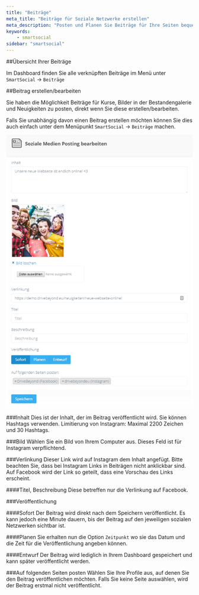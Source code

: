 ```yaml
---
title: "Beiträge"
meta_title: "Beiträge für Soziale Netzwerke erstellen"
meta_description: "Posten und Planen Sie Beiträge für Ihre Seiten bequem über DriveBeyond"
keywords:
    - smartsocial
sidebar: "smartsocial"
---
```

##Übersicht Ihrer Beiträge

Im Dashboard finden Sie alle verknüpften Beiträge im Menü unter `SmartSocial` -> `Beiträge`

##Beitrag erstellen/bearbeiten

Sie haben die Möglichkeit Beiträge für Kurse, Bilder in der Bestandengalerie und Neuigkeiten zu posten, direkt wenn Sie diese erstellen/bearbeiten.

Falls Sie unabhängig davon einen Beitrag erstellen möchten können Sie dies auch einfach unter dem Menüpunkt `SmartSocial` -> `Beiträge` machen.


![Beitrag erstellen/bearbeiten](../images/smartsocial/soziale_medien_beitrag_bearbeiten.png)

###Inhalt
Dies ist der Inhalt, der im Beitrag veröffentlicht wird. Sie können Hashtags verwenden.
Limitierung von Instagram: Maximal 2200 Zeichen und 30 Hashtags.

###Bild
Wählen Sie ein Bild von Ihrem Computer aus. Dieses Feld ist für Instagram verpflichtend.

###Verlinkung
Dieser Link wird auf Instagram dem Inhalt angefügt. Bitte beachten Sie, dass bei Instagram Links in Beiträgen nicht anklickbar sind.
Auf Facebook wird der Link so geteilt, dass eine Vorschau des Links erscheint.

####Titel, Beschreibung
Diese betreffen nur die Verlinkung auf Facebook.

###Veröffentlichung

####Sofort
Der Beitrag wird direkt nach dem Speichern veröffentlicht. Es kann jedoch eine Minute dauern, bis der Beitrag auf den jeweiligen sozialen Netzwerken sichtbar ist.

####Planen
Sie erhalten nun die Option `Zeitpunkt` wo sie das Datum und die Zeit für die Veröffentlichung angeben können.

####Entwurf
Der Beitrag wird lediglich in Ihrem Dashboard gespeichert und kann später veröffentlicht werden.

###Auf folgenden Seiten posten
Wählen Sie Ihre Profile aus, auf denen Sie den Beitrag veröffentlichen möchten. Falls Sie keine Seite auswählen, wird der Beitrag erstmal nicht veröffentlicht.
